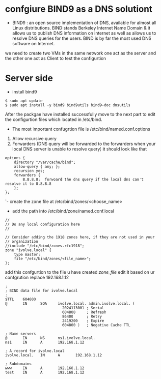 # confgiure BIND9 as a DNS solutiont 
- BIND9 : an open source implementation of DNS, available for almost all Linux distributions. BIND stands Berkeley Internet Name Domain & it allows us to publish DNS information on internet as well as allows us to resolve DNS queries for the users. BIND is by far the most used DNS software on Internet.

 we need to create two VMs in the same network one act as the server and the other one act as Client to test the configurtion 

# Server side 
- install bind9 
```
$ sudo apt update
$ sudo apt install -y bind9 bind9utils bind9-doc dnsutils
```
After the packgae have installed successfully move to the next part to edit the configurtion files which located in /etc/bind.
- The most important confugrtion file is /etc/bind/named.conf.options
1. Allow recursive query
2. Forwarders (DNS query will be forwarded to the forwarders when your local DNS server is unable to resolve query)
it should look like that
```
options {
    directory "/var/cache/bind";
    allow-query { any; };
    recursion yes;
    forwarders {
        8.8.8.8;  forwoard the dns query if the local dns can't resolve it to 8.8.8.8 
    };
};
```
`- create the zone file at /etc/bind/zones/<choose_name> 
- add the path into /etc/bind/zone/named.conf.local
```
//
// Do any local configuration here
//

// Consider adding the 1918 zones here, if they are not used in your
// organization
//include "/etc/bind/zones.rfc1918";
zone "ivolve.local" {
    type master;
    file "/etc/bind/zones/<file_name>";
};
```
add this confgurtion to the file u have created *zone_file* edit it based on ur confgrution 
replace 192.168.1.12
```
;
; BIND data file for ivolve.local
;
$TTL    604800
@       IN      SOA     ivolve.local. admin.ivolve.local. (
                          2024113001 ; Serial
                          604800     ; Refresh
                          86400      ; Retry
                          2419200    ; Expire
                          604800 )   ; Negative Cache TTL

; Name servers
@       IN      NS      ns1.ivolve.local.
ns1     IN      A       192.168.1.12

; A record for ivolve.local
ivolve.local.   IN      A       192.168.1.12

; Subdomains
www     IN      A       192.168.1.12
test    IN      A       192.168.1.12

```
